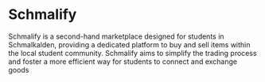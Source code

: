 # Schmalify

Schmalify is a second-hand marketplace designed for students in Schmalkalden, providing a dedicated platform to buy and sell items within the local student community. Schmalify aims to simplify the trading process and foster a more efficient way for students to connect and exchange goods